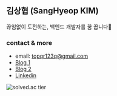 ## 김상협 (SangHyeop KIM)
끊임없이 도전하는, 백엔드 개발자를 꿈 꿉니다🧐

### contact & more
- email: topqr123q@gmail.com
- [Blog 1](https://velog.io/@topqr123q)
- [Blog 2](https://medium.com/@topqr123q)
- [Linkedin](https://www.linkedin.com/in/sanghyeop-kim-70ab50229/)

![solved.ac tier](http://mazassumnida.wtf/api/v2/generate_badge?boj=topqr123q)
